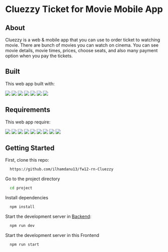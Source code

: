 # Cluezzy Ticket for Movie Mobile App
## About
Cluezzy is a web & mobile app that you can use to order ticket to watching movie. There are bunch of movies you can watch on cinema. You can see movie details, movie times, prices, choose seats, and also many payment option when you pay the tickets.

## Built
This web app built with:

<img src="https://img.shields.io/badge/javascript-%23F7DF1E.svg?&style=for-the-badge&logo=javascript&logoColor=black" /> <img src="https://img.shields.io/badge/react-%2361DAFB.svg?&style=for-the-badge&logo=react&logoColor=black" /> <img src="https://img.shields.io/badge/tailwind%20css-%2338B2AC.svg?&style=for-the-badge&logo=tailwind%20css&logoColor=white" /> <img src="https://img.shields.io/badge/redux-%23764ABC.svg?&style=for-the-badge&logo=redux&logoColor=white" /> <img src="https://img.shields.io/badge/nativescript-%233655FF.svg?&style=for-the-badge&logo=nativescript&logoColor=white" /> <img src="https://img.shields.io/badge/android-%233DDC84.svg?&style=for-the-badge&logo=android&logoColor=black" /> <img src="https://img.shields.io/badge/java-%23007396.svg?&style=for-the-badge&logo=java&logoColor=white" />
 
## Requirements
This web app require:

<img src="https://img.shields.io/badge/visual%20studio%20code-%23007ACC.svg?&style=for-the-badge&logo=visual%20studio%20code&logoColor=white" /> <img src="https://img.shields.io/badge/json%20web%20tokens-%23000000.svg?&style=for-the-badge&logo=json%20web%20tokens&logoColor=white" /> <img src="https://img.shields.io/badge/npm-%23CB3837.svg?&style=for-the-badge&logo=npm&logoColor=white" /> <img src="https://img.shields.io/badge/eslint-%234B32C3.svg?&style=for-the-badge&logo=eslint&logoColor=white" /> <img src="https://img.shields.io/badge/postman-%23FF6C37.svg?&style=for-the-badge&logo=postman&logoColor=white" /> <img src="https://img.shields.io/badge/supabase-%233ECF8E.svg?&style=for-the-badge&logo=supabase&logoColor=white" /> <img src="https://img.shields.io/badge/postgresql-%23336791.svg?&style=for-the-badge&logo=postgresql&logoColor=white" /> <img src="https://img.shields.io/badge/android%20studio-%233DDC84.svg?&style=for-the-badge&logo=android%20studio&logoColor=black" /> <img src="https://img.shields.io/badge/firebase-%23FFCA28.svg?&style=for-the-badge&logo=firebase&logoColor=black" />

## Getting Started

First, clone this repo:
```bash
  https://github.com/ilhamdanu13/fw12-rn-Cluezzy
```
Go to the project directory

```bash
  cd project
```

Install dependencies

```bash
  npm install
```

Start the development server in [Backend](https://github.com/ilhamdanu13/fw12-backend.git):

```bash
  npm run dev
```
Start the development server in this Frontend

```bash
  npm run start
```

